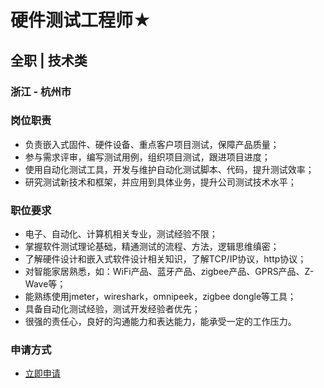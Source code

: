 
# 硬件测试工程师★
## 全职  |  技术类
### 浙江 - 杭州市

### 岗位职责
- 负责嵌入式固件、硬件设备、重点客户项目测试，保障产品质量；
- 参与需求评审，编写测试用例，组织项目测试，跟进项目进度；
- 使用自动化测试工具，开发与维护自动化测试脚本、代码，提升测试效率；
- 研究测试新技术和框架，并应用到具体业务，提升公司测试技术水平；
### 职位要求
- 电子、自动化、计算机相关专业，测试经验不限；
- 掌握软件测试理论基础，精通测试的流程、方法，逻辑思维缜密；
- 了解硬件设计和嵌入式软件设计相关知识，了解TCP/IP协议，http协议；
- 对智能家居熟悉，如：WiFi产品、蓝牙产品、zigbee产品、GPRS产品、Z- Wave等；
- 能熟练使用jmeter，wireshark，omnipeek，zigbee dongle等工具；
- 具备自动化测试经验，测试开发经验者优先；
- 很强的责任心，良好的沟通能力和表达能力，能承受一定的工作压力。
### 申请方式
- <a href="mailto:hr@tuya.com?subject=求职简历-硬件测试工程师★-来自GitHub">立即申请</a>